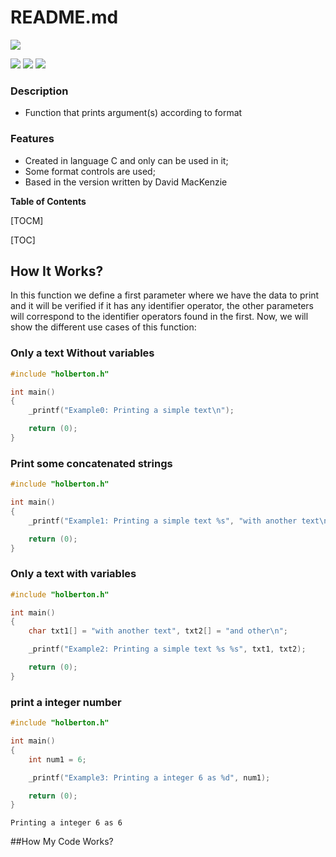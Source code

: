 # README.md

![](https://pandao.github.io/editor.md/images/logos/editormd-logo-180x180.png)

![](https://img.shields.io/github/contributors/faykris/printf) ![](https://img.shields.io/github/last-commit/faykris/printf) ![](https://img.shields.io/github/commit-activity/m/faykris/printf)

### Description
- Function that prints argument(s) according to format

### Features
- Created in language C and only can be used in it;
- Some format controls are used;
- Based in the version written by David MacKenzie

**Table of Contents**

[TOCM]

[TOC]

## How It Works?
In this function we define a first parameter where we have the data to print and it will be verified if it has any identifier operator, the other parameters will correspond to the identifier operators found in the first.
Now, we will show the different use cases of this function: 
### Only a text Without variables
```C
#include "holberton.h"

int main()
{
	_printf("Example0: Printing a simple text\n");

	return (0);
}
```
### Print some concatenated strings
```C
#include "holberton.h"

int main()
{
	_printf("Example1: Printing a simple text %s", "with another text\n");

	return (0);
}
```
### Only a text with variables
```C
#include "holberton.h"

int main()
{
	char txt1[] = "with another text", txt2[] = "and other\n";

	_printf("Example2: Printing a simple text %s %s", txt1, txt2);

	return (0);
}
```
### print a integer number
```C
#include "holberton.h"

int main()
{
	int num1 = 6; 

	_printf("Example3: Printing a integer 6 as %d", num1);

	return (0);
}
```
```
Printing a integer 6 as 6
```
##How My Code Works?